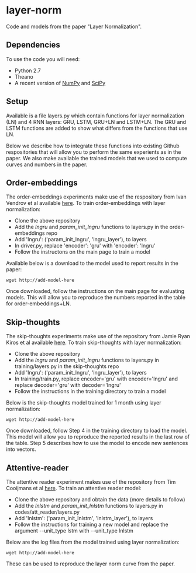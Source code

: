 # layer-norm
Code and models from the paper "Layer Normalization".

## Dependencies

To use the code you will need:

* Python 2.7
* Theano
* A recent version of [NumPy](http://www.numpy.org/) and [SciPy](http://www.scipy.org/)

## Setup

Available is a file layers.py which contain functions for layer normalization (LN) and 4 RNN layers: GRU, LSTM, GRU+LN and LSTM+LN. The GRU and LSTM functions are added to show what differs from the functions that use LN.

Below we describe how to integrate these functions into existing Github respositories that will allow you to perform the same experients as in the paper. We also make available the trained models that we used to compute curves and numbers in the paper.

## Order-embeddings

The order-embeddings experiments make use of the respository from Ivan Vendrov et al available [here](https://github.com/ivendrov/order-embedding). To train order-embeddings with layer normalization:

* Clone the above repository
* Add the *lngru* and *param_init_lngru* functions to layers.py in the order-embeddings repo
* Add 'lngru': ('param_init_lngru', 'lngru_layer'), to layers
* In driver.py, replace 'encoder': 'gru' with 'encoder': 'lngru'
* Follow the instructons on the main page to train a model

Available below is a download to the model used to report results in the paper:

    wget http://add-model-here

Once downloaded, follow the instructions on the main page for evaluating models. This will allow you to reproduce the numbers reported in the table for order-embeddings+LN.

## Skip-thoughts

The skip-thoughts experiments make use of the repository from Jamie Ryan Kiros et al available [here](https://github.com/ryankiros/skip-thoughts). To train skip-thoughts with layer normalization:

* Clone the above repository
* Add the *lngru* and *param_init_lngru* functions to layers.py in training/layers.py in the skip-thoughts repo
* Add 'lngru': ('param_init_lngru', 'lngru_layer'), to layers
* In training/train.py, replace encoder='gru' with encoder='lngru' and replace decoder='gru' with decoder='lngru'
* Follow the instructions in the training directory to train a model

Below is the skip-thoughts model trained for 1 month using layer normalization:

    wget http://add-model-here

Once downloaded, follow Step 4 in the training directory to load the model. This model will allow you to reproduce the reported results in the last row of the table. Step 5 describes how to use the model to encode new sentences into vectors.

## Attentive-reader

The attentive reader experiment makes use of the repository from Tim Cooijmans et al [here](https://github.com/cooijmanstim/Attentive_reader/tree/bn). To train an attentive reader model:

* Clone the above repository and obtain the data (more details to follow)
* Add the *lnlstm* and *param_init_lnlstm* functions to layers.py in codes/att_reader/layers.py
* Add 'lnlstm': ('param_init_lnlstm', 'lnlstm_layer'), to layers
* Follow the instructions for training a new model and replace the argument --unit_type lstm with --unit_type lnlstm

Below are the log files from the model trained using layer normalization:

    wget http://add-model-here

These can be used to reproduce the layer norm curve from the paper.
